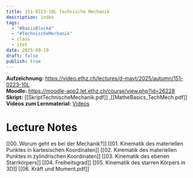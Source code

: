 ```yaml
---
title: 151-0223-10L Technische Mechanik
description: index
tags:
  - "#BasisBlockA"
  - "#TechnischeMechanik"
  - class
  - itet
date: 2025-09-19
draft: false
publish: true
---
```

**Aufzeichnung:** https://video.ethz.ch/lectures/d-mavt/2025/autumn/151-0223-10L  
**Moodle:**  https://moodle-app2.let.ethz.ch/course/view.php?id=26228  
**Skript:** [[SkriptTechnischeMechanik.pdf]] ,[[MatheBasics_TechMech.pdf]] 
**Videos zum Lernmaterial:** [Videos](https://moodle-app2.let.ethz.ch/mod/folder/view.php?id=1258574)
# Lecture Notes

[[00. Worum geht es bei der Mechanik?]]
[[01. Kinematik des materiellen Punktes in kartesischen Koordinaten]]
[[02. Kinematik des materiellen Punktes in zylindrischen Koordinaten]]
[[03. Kinematik des ebenen Starrkörpers]]
[[04. Freiheitsgrad]]
[[05. Kinematik des starren Körpers in 3D]]
[[06. Kräft und Moment.pdf]]
